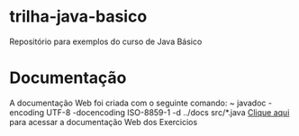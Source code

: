 # trilha-java-basico
Repositório para exemplos do curso de Java Básico

# Documentação
A documentação Web foi criada com o seguinte comando:
  ~ javadoc -encoding UTF-8 -docencoding ISO-8859-1  -d ../docs  src/*.java
[Clique aqui](http://exemplo.com/) para acessar a documentação Web dos Exercicios

